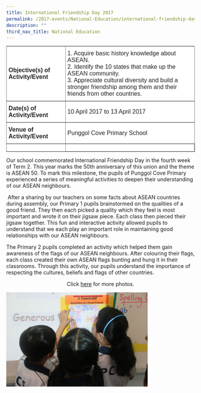 ```yaml
---
title: International Friendship Day 2017
permalink: /2017-events/National-Education/international-friendship-day/
description: ""
third_nav_title: National Education
---
```

<style type="text/css">
.tg  {border-collapse:collapse;border-spacing:0;margin:0px auto;}
.tg td{border-color:black;border-style:solid;border-width:1px;font-family:Arial, sans-serif;font-size:14px;
  overflow:hidden;padding:10px 5px;word-break:normal;}
.tg th{border-color:black;border-style:solid;border-width:1px;font-family:Arial, sans-serif;font-size:14px;
  font-weight:normal;overflow:hidden;padding:10px 5px;word-break:normal;}
.tg .tg-kdpx{background-color:#FFF;border-color:inherit;color:#222;font-size:16px;text-align:left;vertical-align:middle}
.tg .tg-x4x2{background-color:#FFF;border-color:inherit;color:#222;font-size:16px;font-weight:bold;text-align:left;
  vertical-align:middle}
.tg .tg-qtsq{background-color:#FFF;color:#222;font-size:16px;text-align:left;vertical-align:middle}
</style>
<table class="tg">
<tbody>
  <tr>
    <td class="tg-x4x2">Objective(s) of Activity/Event</td>
    <td class="tg-kdpx">1.       Acquire basic history knowledge about ASEAN.<br>2. Identify the 10 states that make up the ASEAN community.<br>3.  Appreciate cultural diversity and build a stronger friendship among them and their friends from other countries.</td>
  </tr>
  <tr>
    <td class="tg-x4x2">Date(s) of Activity/Event</td>
    <td class="tg-kdpx">10 April 2017 to 13 April 2017</td>
  </tr>
  <tr>
    <td class="tg-x4x2">Venue of Activity/Event</td>
    <td class="tg-kdpx">Punggol Cove Primary School  </td>
  </tr>
  <tr>
    <td class="tg-x4x2"></td>
    <td class="tg-qtsq"></td>
  </tr>
</tbody>
</table>

Our school commemorated International Friendship Day in the fourth week of Term 2. This year marks the 50th anniversary of this union and the theme is ASEAN 50. To mark this milestone, the pupils of Punggol Cove Primary experienced a series of meaningful activities to deepen their understanding of our ASEAN neighbours.    
  
 After a sharing by our teachers on some facts about ASEAN countries during assembly, our Primary 1 pupils brainstormed on the qualities of a good friend. They then each picked a quality which they feel is most important and wrote it on their jigsaw piece. Each class then pieced their jigsaw together. This fun and interactive activity allowed pupils to understand that we each play an important role in maintaining good relationships with our ASEAN neighbours.      
  
The Primary 2 pupils completed an activity which helped them gain awareness of the flags of our ASEAN neighbours. After colouring their flags, each class created their own ASEAN flags bunting and hung it in their classrooms. Through this activity, our pupils understand the importance of respecting the cultures, beliefs and flags of other countries.


<center>Click <a href="https://www.flickr.com/photos/142848383@N02/sets/72157683326632880/">here</a> for more photos.</center>

<img src="/images/2017%20International%20Friendship%20day.jpeg" 
     style="width:75%">